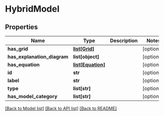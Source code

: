 # HybridModel

## Properties
Name | Type | Description | Notes
------------ | ------------- | ------------- | -------------
**has_grid** | [**list[Grid]**](Grid.md) |  | [optional] 
**has_explanation_diagram** | **list[object]** |  | [optional] 
**has_equation** | [**list[Equation]**](Equation.md) |  | [optional] 
**id** | **str** |  | [optional] 
**label** | **str** |  | [optional] 
**type** | **list[str]** |  | [optional] 
**has_model_category** | **list[str]** |  | [optional] 

[[Back to Model list]](../README.md#documentation-for-models) [[Back to API list]](../README.md#documentation-for-api-endpoints) [[Back to README]](../README.md)


